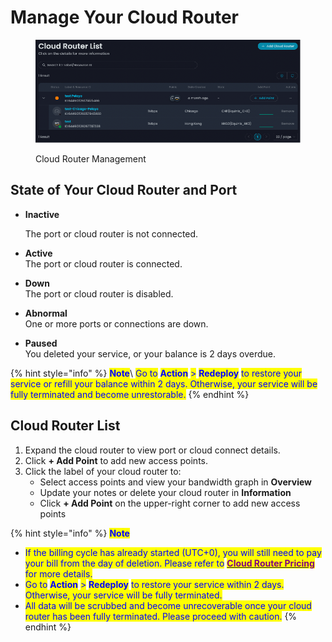 # Manage Your Cloud Router

<figure><img src="../../../.gitbook/assets/Article_1 (5).jpg" alt=""><figcaption><p>Cloud Router Management</p></figcaption></figure>

## **State of Your Cloud Router and Port**

*   **Inactive**

    The port or cloud router is not connected.
* **Active**\
  The port or cloud router is connected.
* **Down**\
  The port or cloud router is disabled.
* **Abnormal**\
  One or more ports or connections are down.
* **Paused**\
  You deleted your service, or your balance is 2 days overdue.

{% hint style="info" %}
<mark style="color:blue;">**Note**</mark>\ <mark style="color:blue;">Go to</mark> <mark style="color:blue;"></mark><mark style="color:blue;">**Action**</mark> <mark style="color:blue;"></mark><mark style="color:blue;">></mark> <mark style="color:blue;"></mark><mark style="color:blue;">**Redeploy**</mark> <mark style="color:blue;"></mark><mark style="color:blue;">to restore your service or refill your balance within 2 days. Otherwise, your service will be fully terminated and become unrestorable.</mark>
{% endhint %}

&#x20;

## **Cloud Router List**

1. Expand the cloud router to view port or cloud connect details.
2. Click **+ Add Point** to add new access points.
3. Click the label of your cloud router to:
   * Select access points and view your bandwidth graph in **Overview**
   * Update your notes or delete your cloud router in **Information**
   * Click **+ Add Point** on the upper-right corner to add new access points

{% hint style="info" %}
<mark style="color:blue;">**Note**</mark>

* <mark style="color:blue;">If the billing cycle has already started (UTC+0), you will still need to pay your bill from the day of deletion. Please refer to</mark> [<mark style="color:purple;">**Cloud Router Pricing**</mark>](../../../pricing/cloud-networking-pricing/cloud-router-pricing.md) <mark style="color:blue;">for more details.</mark>
* <mark style="color:blue;">Go to</mark> <mark style="color:blue;"></mark><mark style="color:blue;">**Action**</mark> <mark style="color:blue;"></mark><mark style="color:blue;">></mark> <mark style="color:blue;"></mark><mark style="color:blue;">**Redeploy**</mark> <mark style="color:blue;"></mark><mark style="color:blue;">to restore your service within 2 days. Otherwise, your service will be fully terminated.</mark>
* <mark style="color:blue;">All data will be scrubbed and become unrecoverable once your cloud router has been fully terminated. Please proceed with caution.</mark>
{% endhint %}

